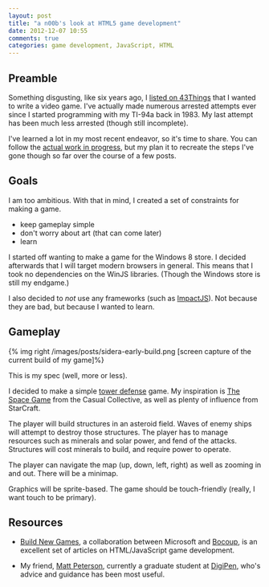 ```yaml
---
layout: post
title: "a n00b's look at HTML5 game development"
date: 2012-12-07 10:55
comments: true
categories: game development, JavaScript, HTML
---
```


## Preamble

Something disgusting, like six years ago, I [listed on 43Things](http://www.43things.com/things/view/33927/develop-a-video-game) that I wanted to write a video game. I've actually made numerous arrested attempts ever since I started programming with my TI-94a back in 1983. My last attempt has been much less arrested (though still incomplete).

I've learned a lot in my most recent endeavor, so it's time to share. You can follow the [actual work in progress](https://github.com/bennage/sidera), but my plan it to recreate the steps I've gone though so far over the course of a few posts. 

## Goals

I am too ambitious. With that in mind, I created a set of constraints for making a game.

* keep gameplay simple
* don't worry about art (that can come later)
* learn

I started off wanting to make a game for the Windows 8 store. I decided afterwards that I will target modern browsers in general. This means that I took no dependencies on the WinJS libraries. (Though the Windows store is still my endgame.)

I also decided to _not_ use any frameworks (such as [ImpactJS](http://impactjs.com/)). Not because they are bad, but because I wanted to learn.

## Gameplay

{% img right /images/posts/sidera-early-build.png [screen capture of the current build of my game]%}

This is my spec (well, more or less).

I decided to make a simple [tower defense](http://en.wikipedia.org/wiki/Tower_defense) game. My inspiration is [The Space Game](http://old.casualcollective.com/#games/TSG) from the Casual Collective, as well as plenty of influence from StarCraft.

The player will build structures in an asteroid field. Waves of enemy ships will attempt to destroy those structures. The player has to manage resources such as minerals and solar power, and fend of the attacks. Structures will cost minerals to build, and require power to operate.

The player can navigate the map (up, down, left, right) as well as zooming in and out. There will be a minimap.

Graphics will be sprite-based. The game should be touch-friendly (really, I want touch to be primary).

## Resources

* [Build New Games](http://buildnewgames.com/), a collaboration between Microsoft and [Bocoup](http://bocoup.com/), is an excellent set of articles on HTML/JavaScript game development.

* My friend, [Matt Peterson](http://mattmadegames.com/), currently a graduate student at [DigiPen](https://www.digipen.edu/), who's advice and guidance has been most useful.
